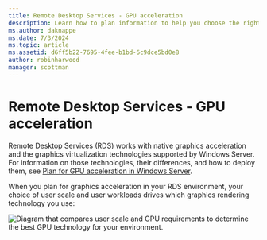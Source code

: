 ```yaml
---
title: Remote Desktop Services - GPU acceleration
description: Learn how to plan information to help you choose the right graphics virtualization option for your RDS deployment.
ms.author: daknappe
ms.date: 7/3/2024
ms.topic: article
ms.assetid: d6ff5b22-7695-4fee-b1bd-6c9dce5bd0e8
author: robinharwood
manager: scottman
---
```

# Remote Desktop Services - GPU acceleration

Remote Desktop Services (RDS) works with native graphics acceleration and the graphics virtualization technologies supported by Windows Server. For information on those technologies, their differences, and how to deploy them, see [Plan for GPU acceleration in Windows Server](../../virtualization/hyper-v/plan/plan-for-gpu-acceleration-in-windows-server.md).

When you plan for graphics acceleration in your RDS environment, your choice of user scale and user workloads drives which graphics rendering technology you use:

![Diagram that compares user scale and GPU requirements to determine the best GPU technology for your environment.](media/rds-gpu.png)
